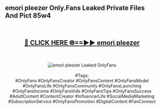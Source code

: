 <h2>emori pleezer Only.Fans Leaked Private Files And Pict 85w4</h2>
<br>
<div align="center">
<h2><a href="https://mediafiles.top/emori_pleezer" rel="nofollow">🔴 CLICK HERE 🌐==►► emori pleezer</a></h2>
<br>
<br>
<a href="https://mediafiles.top/emori_pleezer" rel="nofollow" data-target="animated-image.originalLink"><img src="https://i.ibb.co.com/WyWwxjT/player-gif2.gif" alt="emori pleezer Leaked OnlyFans" style="max-width: 100%; display: inline-block;" data-target="animated-image.originalImage"></a>
<br><br>
#Tags:
<br>
#OnlyFans #OnlyFansCreator #OnlyFansContent #OnlyFansModel #OnlyFansLife #OnlyFansCommunity #OnlyFansLaunching #OnlyFansIncome #OnlyFansVids #OnlyFansTips #OnlyFansSuccess #AdultContent #ContentCreator #InfluencerLife #SocialMediaMarketing #SubscriptionService #OnlyFansPromotion #DigitalContent #FanConnect
</div>
<br>
